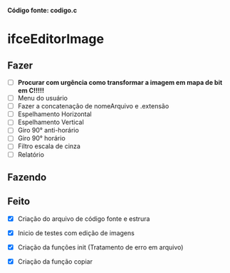 **Código fonte: codigo.c**

# ifceEditorImage

## Fazer
 - [ ] **Procurar com urgência como transformar a imagem em mapa de bit em C!!!!!**
 - [ ] Menu do usuário
 - [ ] Fazer a concatenação de nomeArquivo e .extensão
 - [ ] Espelhamento Horizontal
 - [ ] Espelhamento Vertical
 - [ ] Giro 90° anti-horário
 - [ ] Giro 90° horário
 - [ ] Filtro escala de cinza
 - [ ] Relatório
 
 ## Fazendo
 
 
 ## Feito
- [X] Criação do arquivo de código fonte e estrura
- [X] Inicio de testes com edição de imagens
- [X] Criação da funções init (Tratamento de erro em arquivo)
- [X] Criação da função copiar



